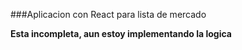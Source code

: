 ###Aplicacion con React para lista de mercado

**Esta incompleta, aun estoy implementando la logica**
